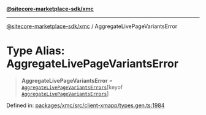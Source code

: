 [**@sitecore-marketplace-sdk/xmc**](../README.md)

***

[@sitecore-marketplace-sdk/xmc](../README.md) / AggregateLivePageVariantsError

# Type Alias: AggregateLivePageVariantsError

> **AggregateLivePageVariantsError** = [`AggregateLivePageVariantsErrors`](AggregateLivePageVariantsErrors.md)\[keyof [`AggregateLivePageVariantsErrors`](AggregateLivePageVariantsErrors.md)\]

Defined in: [packages/xmc/src/client-xmapp/types.gen.ts:1984](https://github.com/Sitecore/sitecore-marketplace-sdk/blob/af886e6134b8d1079ef5b8ef70b7eb2f1d9c8aeb/packages/xmc/src/client-xmapp/types.gen.ts#L1984)
